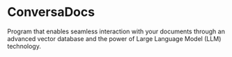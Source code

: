 # ConversaDocs
Program that enables seamless interaction with your documents through an advanced vector database and the power of Large Language Model (LLM) technology.
